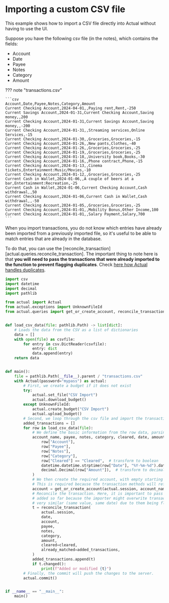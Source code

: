 # Importing a custom CSV file

This example shows how to import a CSV file directly into Actual without having to use the UI.

Suppose you have the following csv file (in the notes), which contains the fields:

- Account
- Date
- Payee
- Notes
- Category
- Amount

??? note "transactions.csv"

    ```csv
    Account,Date,Payee,Notes,Category,Amount
    Current Checking Account,2024-04-01,,Paying rent,Rent,-250
    Current Savings Account,2024-01-31,Current Checking Account,Saving money,,200
    Current Checking Account,2024-01-31,Current Savings Account,Saving money,,-200
    Current Checking Account,2024-01-31,,Streaming services,Online Services,-15
    Current Checking Account,2024-01-30,,Groceries,Groceries,-15
    Current Checking Account,2024-01-26,,New pants,Clothes,-40
    Current Checking Account,2024-01-26,,Groceries,Groceries,-25
    Current Checking Account,2024-01-19,,Groceries,Groceries,-25
    Current Checking Account,2024-01-18,,University book,Books,-30
    Current Checking Account,2024-01-16,,Phone contract,Phone,-15
    Current Checking Account,2024-01-13,,Cinema tickets,Entertainment:Music/Movies,-10
    Current Checking Account,2024-01-12,,Groceries,Groceries,-25
    Current Cash in Wallet,2024-01-06,,A couple of beers at a bar,Entertainment:Recreation,-25
    Current Cash in Wallet,2024-01-06,Current Checking Account,Cash withdrawal,,50
    Current Checking Account,2024-01-06,Current Cash in Wallet,Cash withdrawal,,-50
    Current Checking Account,2024-01-05,,Groceries,Groceries,-25
    Current Checking Account,2024-01-01,,Mobility Bonus,Other Income,100
    Current Checking Account,2024-01-01,,Salary Payment,Salary,700
    ```

When you import transactions, you do not know which entries have already been imported from a previously imported file,
so it's useful to be able to match entries that are already in the database.

To do that, you can use the [reconcile_transaction][actual.queries.reconcile_transaction]. The important thing to
note here is that **you will need to pass the transactions that were already imported to the function to prevent
flagging duplicates**. Check [here how Actual handles duplicates](
https://actualbudget.org/docs/transactions/importing#avoiding-duplicate-transactions).

```python
import csv
import datetime
import decimal
import pathlib

from actual import Actual
from actual.exceptions import UnknownFileId
from actual.queries import get_or_create_account, reconcile_transaction


def load_csv_data(file: pathlib.Path) -> list[dict]:
    # Loads the data from the CSV as a list of dictionaries
    data = []
    with open(file) as csvfile:
        for entry in csv.DictReader(csvfile):
            entry: dict
            data.append(entry)
    return data


def main():
    file = pathlib.Path(__file__).parent / "transactions.csv"
    with Actual(password="mypass") as actual:
        # First, we create a budget if it does not exist
        try:
            actual.set_file("CSV Import")
            actual.download_budget()
        except UnknownFileId:
            actual.create_budget("CSV Import")
            actual.upload_budget()
        # Second, we loop through the csv file and import the transactions one by one
        added_transactions = []
        for row in load_csv_data(file):
            # We define the basic information from the row data, parsing the date and amount to the correct types
            account_name, payee, notes, category, cleared, date, amount = (
                row["Account"],
                row["Payee"],
                row["Notes"],
                row["Category"],
                row["Cleared"] == "Cleared",  # transform to boolean
                datetime.datetime.strptime(row["Date"], "%Y-%m-%d").date(),  # transform to date
                decimal.Decimal(row["Amount"]),  # transform to decimal (float is also possible)
            )
            # We then create the required account, with empty starting balances, if it does not exist.
            # This is required because the transaction methods will refuse to auto-create accounts
            account = get_or_create_account(actual.session, account_name)
            # Reconcile the transaction. Here, it is important to pass the transactions
            # added so far because the importer might overwrite transactions that look
            # very similar (same value, same date) due to them being flagged as duplicates
            t = reconcile_transaction(
                actual.session,
                date,
                account,
                payee,
                notes,
                category,
                amount,
                cleared=cleared,
                already_matched=added_transactions,
            )
            added_transactions.append(t)
            if t.changed():
                print(f"Added or modified {t}")
        # Finally, the commit will push the changes to the server.
        actual.commit()


if __name__ == "__main__":
    main()
```
